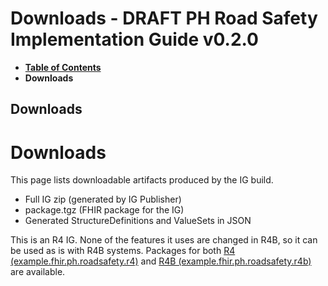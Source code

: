 # Downloads - DRAFT PH Road Safety Implementation Guide v0.2.0

* [**Table of Contents**](toc.md)
* **Downloads**

## Downloads

# Downloads

This page lists downloadable artifacts produced by the IG build.

* Full IG zip (generated by IG Publisher)
* package.tgz (FHIR package for the IG)
* Generated StructureDefinitions and ValueSets in JSON

This is an R4 IG. None of the features it uses are changed in R4B, so it can be used as is with R4B systems. Packages for both [R4 (example.fhir.ph.roadsafety.r4)](package.r4.tgz) and [R4B (example.fhir.ph.roadsafety.r4b)](package.r4b.tgz) are available.

